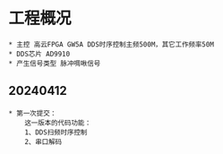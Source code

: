 # 工程概况
    * 主控 高云FPGA GW5A DDS时序控制主频500M，其它工作频率50M
    * DDS芯片 AD9910
    * 产生信号类型 脉冲啁啾信号


## 20240412
    * 第一次提交：
        这一版本的代码功能：
        1、DDS扫频时序控制
        2、串口解码
